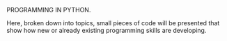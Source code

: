 PROGRAMMING IN PYTHON.

Here, broken down into topics, small pieces of code will be presented that show how new or already existing programming skills are developing.
